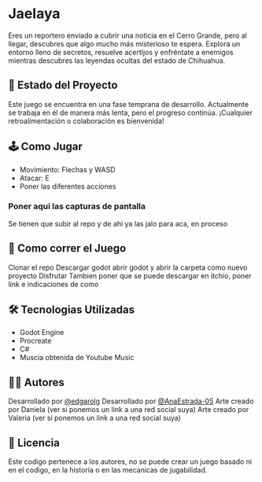 # Jaelaya
Eres un reportero enviado a cubrir una noticia en el Cerro Grande, pero al llegar, descubres que algo mucho más misterioso te espera.
Explora un entorno lleno de secretos, resuelve acertijos y enfréntate a enemigos mientras descubres las leyendas ocultas del estado de Chihuahua.

## 🚧 Estado del Proyecto
Este juego se encuentra en una fase temprana de desarrollo.
Actualmente se trabaja en él de manera más lenta, pero el progreso continúa. ¡Cualquier retroalimentación o colaboración es bienvenida!

## 🕹️ Como Jugar
- Movimiento: Flechas y WASD
- Atacar: E
- Poner las diferentes acciones

### Poner aqui las capturas de pantalla
Se tienen que subir al repo y de ahi ya las jalo para aca, en proceso


## 🚀 Como correr el Juego
Clonar el repo
Descargar godot
abrir godot y abrir la carpeta como nuevo proyecto
Disfrutar
Tambien poner que se puede descargar en itchio, poner link e indicaciones de como

## 🛠️ Tecnologias Utilizadas
- Godot Engine
- Procreate
- C#
- Muscia obtenida de Youtube Music

## 👨‍💻 Autores
Desarrollado por [@edgarolg](https://github.com/edgarolg)
Desarrollado por [@AnaEstrada-05](https://github.com/AnaEstrada-05)
Arte creado por Daniela (ver si ponemos un link a una red social suya)
Arte creado por Valeria (ver si ponemos un link a una red social suya)

## 📝 Licencia
Este codigo pertenece a los autores, no se puede crear un juego basado ni en el codigo, en la historia o en las mecanicas de jugabilidad.
